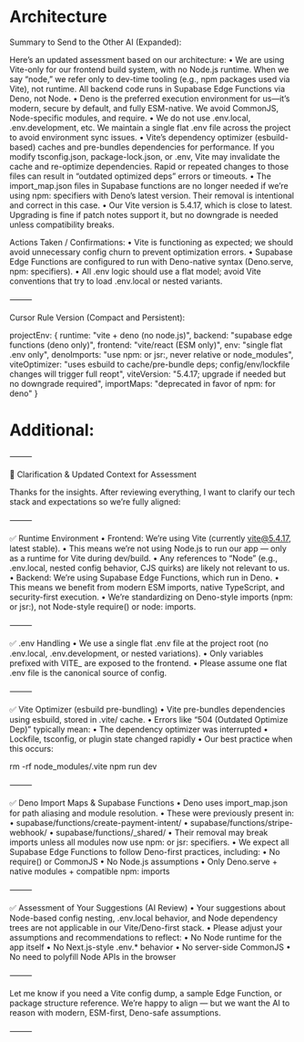 # Architecture

Summary to Send to the Other AI (Expanded):

Here’s an updated assessment based on our architecture:
	•	We are using Vite-only for our frontend build system, with no Node.js runtime. When we say “node,” we refer only to dev-time tooling (e.g., npm packages used via Vite), not runtime. All backend code runs in Supabase Edge Functions via Deno, not Node.
	•	Deno is the preferred execution environment for us—it’s modern, secure by default, and fully ESM-native. We avoid CommonJS, Node-specific modules, and require.
	•	We do not use .env.local, .env.development, etc. We maintain a single flat .env file across the project to avoid environment sync issues.
	•	Vite’s dependency optimizer (esbuild-based) caches and pre-bundles dependencies for performance. If you modify tsconfig.json, package-lock.json, or .env, Vite may invalidate the cache and re-optimize dependencies. Rapid or repeated changes to those files can result in “outdated optimized deps” errors or timeouts.
	•	The import_map.json files in Supabase functions are no longer needed if we’re using npm: specifiers with Deno’s latest version. Their removal is intentional and correct in this case.
	•	Our Vite version is 5.4.17, which is close to latest. Upgrading is fine if patch notes support it, but no downgrade is needed unless compatibility breaks.

Actions Taken / Confirmations:
	•	Vite is functioning as expected; we should avoid unnecessary config churn to prevent optimization errors.
	•	Supabase Edge Functions are configured to run with Deno-native syntax (Deno.serve, npm: specifiers).
	•	All .env logic should use a flat model; avoid Vite conventions that try to load .env.local or nested variants.

⸻

Cursor Rule Version (Compact and Persistent):

projectEnv: {
  runtime: "vite + deno (no node.js)",
  backend: "supabase edge functions (deno only)",
  frontend: "vite/react (ESM only)",
  env: "single flat .env only",
  denoImports: "use npm: or jsr:, never relative or node_modules",
  viteOptimizer: "uses esbuild to cache/pre-bundle deps; config/env/lockfile changes will trigger full reopt",
  viteVersion: "5.4.17; upgrade if needed but no downgrade required",
  importMaps: "deprecated in favor of npm: for deno"
}

# Additional:
⸻

🧠 Clarification & Updated Context for Assessment

Thanks for the insights. After reviewing everything, I want to clarify our tech stack and expectations so we’re fully aligned:

⸻

✅ Runtime Environment
	•	Frontend: We’re using Vite (currently vite@5.4.17, latest stable).
	•	This means we’re not using Node.js to run our app — only as a runtime for Vite during dev/build.
	•	Any references to “Node” (e.g., .env.local, nested config behavior, CJS quirks) are likely not relevant to us.
	•	Backend: We’re using Supabase Edge Functions, which run in Deno.
	•	This means we benefit from modern ESM imports, native TypeScript, and security-first execution.
	•	We’re standardizing on Deno-style imports (npm: or jsr:), not Node-style require() or node: imports.

⸻

✅ .env Handling
	•	We use a single flat .env file at the project root (no .env.local, .env.development, or nested variations).
	•	Only variables prefixed with VITE_ are exposed to the frontend.
	•	Please assume one flat .env file is the canonical source of config.

⸻

✅ Vite Optimizer (esbuild pre-bundling)
	•	Vite pre-bundles dependencies using esbuild, stored in .vite/ cache.
	•	Errors like “504 (Outdated Optimize Dep)” typically mean:
	•	The dependency optimizer was interrupted
	•	Lockfile, tsconfig, or plugin state changed rapidly
	•	Our best practice when this occurs:

rm -rf node_modules/.vite
npm run dev



⸻

✅ Deno Import Maps & Supabase Functions
	•	Deno uses import_map.json for path aliasing and module resolution.
	•	These were previously present in:
	•	supabase/functions/create-payment-intent/
	•	supabase/functions/stripe-webhook/
	•	supabase/functions/_shared/
	•	Their removal may break imports unless all modules now use npm: or jsr: specifiers.
	•	We expect all Supabase Edge Functions to follow Deno-first practices, including:
	•	No require() or CommonJS
	•	No Node.js assumptions
	•	Only Deno.serve + native modules + compatible npm: imports

⸻

✅ Assessment of Your Suggestions (AI Review)
	•	Your suggestions about Node-based config nesting, .env.local behavior, and Node dependency trees are not applicable in our Vite/Deno-first stack.
	•	Please adjust your assumptions and recommendations to reflect:
	•	No Node runtime for the app itself
	•	No Next.js-style .env.* behavior
	•	No server-side CommonJS
	•	No need to polyfill Node APIs in the browser

⸻

Let me know if you need a Vite config dump, a sample Edge Function, or package structure reference. We’re happy to align — but we want the AI to reason with modern, ESM-first, Deno-safe assumptions.

⸻




